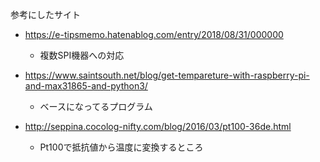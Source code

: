 参考にしたサイト

- <https://e-tipsmemo.hatenablog.com/entry/2018/08/31/000000>
  - 複数SPI機器への対応

- <https://www.saintsouth.net/blog/get-tempareture-with-raspberry-pi-and-max31865-and-python3/>
  - ベースになってるプログラム

- <http://seppina.cocolog-nifty.com/blog/2016/03/pt100-36de.html>
  - Pt100で抵抗値から温度に変換するところ
